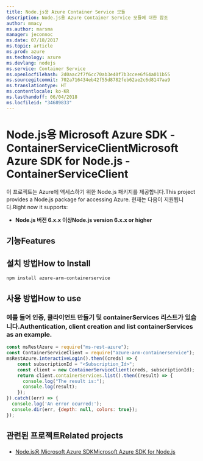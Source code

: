 ```yaml
---
title: Node.js용 Azure Container Service 모듈
description: Node.js용 Azure Container Service 모듈에 대한 참조
author: mmacy
ms.author: marsma
manager: jeconnoc
ms.date: 07/18/2017
ms.topic: article
ms.prod: azure
ms.technology: azure
ms.devlang: nodejs
ms.service: Container Service
ms.openlocfilehash: 2d0aac2f7f6cc70ab3e40f7b3ccee6f64a011b55
ms.sourcegitcommit: 702a716434eb42f55d8782feb62ae2c6d8147aa9
ms.translationtype: HT
ms.contentlocale: ko-KR
ms.lasthandoff: 06/04/2018
ms.locfileid: "34689833"
---
```

# <a name="microsoft-azure-sdk-for-nodejs---containerserviceclient"></a><span data-ttu-id="6a23f-103">Node.js용 Microsoft Azure SDK -ContainerServiceClient</span><span class="sxs-lookup"><span data-stu-id="6a23f-103">Microsoft Azure SDK for Node.js - ContainerServiceClient</span></span>
<span data-ttu-id="6a23f-104">이 프로젝트는 Azure에 액세스하기 위한 Node.js 패키지를 제공합니다.</span><span class="sxs-lookup"><span data-stu-id="6a23f-104">This project provides a Node.js package for accessing Azure.</span></span> <span data-ttu-id="6a23f-105">현재는 다음이 지원됩니다.</span><span class="sxs-lookup"><span data-stu-id="6a23f-105">Right now it supports:</span></span>
- <span data-ttu-id="6a23f-106">**Node.js 버전 6.x.x 이상**</span><span class="sxs-lookup"><span data-stu-id="6a23f-106">**Node.js version 6.x.x or higher**</span></span>

## <a name="features"></a><span data-ttu-id="6a23f-107">기능</span><span class="sxs-lookup"><span data-stu-id="6a23f-107">Features</span></span>


## <a name="how-to-install"></a><span data-ttu-id="6a23f-108">설치 방법</span><span class="sxs-lookup"><span data-stu-id="6a23f-108">How to Install</span></span>

```bash
npm install azure-arm-containerservice
```

## <a name="how-to-use"></a><span data-ttu-id="6a23f-109">사용 방법</span><span class="sxs-lookup"><span data-stu-id="6a23f-109">How to use</span></span>

### <a name="authentication-client-creation-and-list-containerservices-as-an-example"></a><span data-ttu-id="6a23f-110">예를 들어 인증, 클라이언트 만들기 및 containerServices 리스트가 있습니다.</span><span class="sxs-lookup"><span data-stu-id="6a23f-110">Authentication, client creation and list containerServices as an example.</span></span>

```javascript
const msRestAzure = require("ms-rest-azure");
const ContainerServiceClient = require("azure-arm-containerservice");
msRestAzure.interactiveLogin().then((creds) => {
    const subscriptionId = "<Subscription_Id>";
    const client = new ContainerServiceClient(creds, subscriptionId);
    return client.containerServices.list().then((result) => {
      console.log("The result is:");
      console.log(result);
    });
}).catch((err) => {
  console.log('An error ocurred:');
  console.dir(err, {depth: null, colors: true});
});
```

## <a name="related-projects"></a><span data-ttu-id="6a23f-111">관련된 프로젝트</span><span class="sxs-lookup"><span data-stu-id="6a23f-111">Related projects</span></span>

- [<span data-ttu-id="6a23f-112">Node.js용 Microsoft Azure SDK</span><span class="sxs-lookup"><span data-stu-id="6a23f-112">Microsoft Azure SDK for Node.js</span></span>](https://github.com/Azure/azure-sdk-for-node)